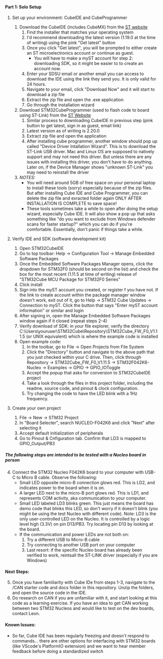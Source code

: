 #### Part 1: Solo Setup
1. Set up your environment: CubeIDE and CubeProgrammer
	1. Download the CubeIDE (includes CubeMX) from the [ST website](https://www.st.com/en/development-tools/stm32cubeide.html)
		1. Find the installer that matches your operating system
		2. I'd recommend downloading the latest version (1.19.0 at the time of writing) using the pink "Get latest" button
		3. Once you click "Get latest", you will be prompted to either create an ST microelectronics account or continue as guest.
			- You will have to make a myST account for step 2: downloading SDK, so it might be easier to to create an account now.
		4. Enter your SDSU email or another email you can access to download the IDE using the link they send you. It is only valid for 24 hours.
		5. Navigate to your email, click "Download Now" and it will start to download a zip file
		6. Extract the zip file and open the .exe application
		7. Go through the installation wizard
	2. Download STM32CubeProgrammer (used to flash code to board using ST-Link) from the [ST Website](https://www.st.com/en/development-tools/stm32cubeprog.html)
		1. Similar process to downloading CubeIDE in previous step (pink button to get latest, sign in as guest, email link)
		2. Latest version as of writing is 2.20.0
		3. Extract zip file and open the application
		4. After installing cube programmer, another window should pop up called "Device Driver Intallation Wizard". This is to download the ST-Link USB driver. Mac and Linux OS are supposed to natively support and may not need this driver. But unless there are any issues with installing this driver, you don't have to do anything. Later on, if the Device Manager shows "unknown ST-Link" you may need to reinstall the driver
	3. *NOTES:*
		- You will need around 5GB of free space on your personal laptop to install these tools (sorry) especially because of the zip files. But after installing Cube IDE and Cube Programmer, you can delete the zip file and exracted folder again ONLY AFTER INSTALLATION IS COMPLETE to save space!
		- These tools sometimes take a while to open after doing the setup wizard, especially Cube IDE. It will also show a pop up that asks something like "do you want to exclude from Windows defender scans for faster startup?" which you can do if you're comfortable. Essentially, don't panic if things take a while.

2. Verify IDE and SDK (software development kit)
	1. Open STM32CubeIDE
	2. Go to top toolbar: Help -> Configuration Tool -> Manage Embedded Software Packages
	3. Once the Embedded Software Packages Manager opens, click the dropdown for STM32F0 (should be second on the list) and check the box for the most recent (1.11.5 at time of writing) release of "STM32Cube MCU Package for STM32F0 Series"
	4. Click install
	5. Sign into the myST account you created, or register f you have not. If the link to create account within the package manager window doesn't work, exit out of it, go to Help -> STM32 Cube Updates -> Connection to myST. Click the button that says "Enter myST account information" or similar and login
	6. After signing in, open the Manage Embedded Software Packages window again if it closed (repeat steps 2-4)
	7. Verify download of SDK: in your file explorer, verify the directory C:\Users\youruser\STM32Cube\Repository\STM32Cube_FW_F0_V1.11.5 (or UNIX equivalent) which is where the example code is installed
	9. Open example code:
		1. In the toolbar, go to File -> Open Projects from File System
		2. Click the "Directory" button and navigate to the above path that you just checked within your C drive. Then, click through Repository -> STM32Cube_FW_F0_V1.11.5 -> STM32F042K6-Nucleo -> Examples -> GPIO -> GPIO_IOToggle
		3. Accept the popup that asks for conversion to STM32CubeIDE project
		4. Take a look through the files in this project folder, including the readme, source code, and pinout & clock configuration.
		5. Try changing the code to have the LED blink with a 1Hz frequency.

3. Create your own project
	1. File -> New -> STM32 Project
	2. In "Board Selecter", search NUCLEO-F042K6 and click "Next" after selecting it
	3. Accept default initialization of peripherals
	4. Go to Pinout & Cnfiguration tab. Confirm that LD3 is mapped to GPIO_Output/PB3

##### The following steps are intended to be tested with a Nucleo board in person 
4. Connect the STM32 Nucleo F042K6 board to your computer with USB-C to Micro B cable. Observe the following:
	- Small LED opposite micro-B connection glows red. This is LD2, and indicates power to the board when it is on.
	- A larger LED next to the micro-B port glows red. This is LD1, and represents COM activity, aka communication to your computer.
	- Small LED labeled LD3 blinks green. This just means the board has demo code that blinks this LED, so don't worry if it doesn't blink (you might be using the test Nucleo with different code). Note: LD3 is the only user-controlled LED on the Nucleo. It is controlled by a logic level high (3.3V) on pin D13/PB3. Try locating pin D13 by looking at the board.
	- If the communication and power LEDs are not both on:
		1. Try a different USB to Micro-B cable
		2. Try connecting to another USB port on your computer
		3. Last resort: if the specific Nucleo board has already been verified to work, reintsall the ST-LINK driver (especially if you are Windows)

#### Next Steps:
5. Once you have familiarity with Cube IDe from steps 1-3, navigate to the /CAN starter code and docs folder in this repository. Unzip the folders, and open the source code in the IDE. 
6. Do research on CAN if you are unfamiliar with it, and start looking at this code as a learning exercise. If you have an idea to get CAN working between two STM32 Nucleos and would like to test on the dev boards, contact Leon.

#### Known Issues:
- So far, Cube IDE has been regularly freezing and doesn't respond to commands... there are other options for interfacing with STM32 boards (like VScode's PlatformIO extension) and we want to hear member feedback before doing a standardized switch